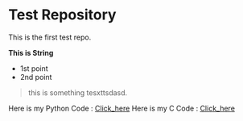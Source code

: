 # Test Repository

This is the first test repo.

**This is String**

* 1st point
* 2nd point

> this is something tesxttsdasd.

Here is my Python Code : [Click_here](/testcode/test.py)
Here is my C Code : [Click_here](/code.c)
